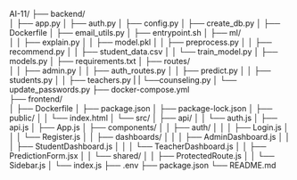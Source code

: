AI-11/
├── backend/                
│   ├── app.py
│   ├── auth.py
│   ├── config.py
│   ├── create_db.py
│   ├── Dockerfile
│   ├── email_utils.py
│   ├── entrypoint.sh
│   ├── ml/                 
│   │   ├── explain.py
│   │   ├── model.pkl
│   │   ├── preprocess.py
│   │   ├── recommend.py
│   │   ├── student_data.csv
│   │   └── train_model.py
│   ├── models.py
│   ├── requirements.txt
│   ├── routes/           
│   │   ├── admin.py
│   │   ├── auth_routes.py
│   │   ├── predict.py
│   │   ├── students.py
│   │   ├── teachers.py
|   |   └──counseling.py
│   └── update_passwords.py
├── docker-compose.yml      
├── frontend/               
│   ├── Dockerfile
│   ├── package.json
│   ├── package-lock.json
│   ├── public/
│   │   └── index.html
│   └── src/
│       ├── api/
│       │   └── auth.js
│       ├── api.js
│       ├── App.js
│       ├── components/
│       │   ├── auth/
│       │   │   ├── Login.js
│       │   │   └── Register.js
│       │   ├── dashboards/
│       │   │   ├── AdminDashboard.js
│       │   │   ├── StudentDashboard.js
│       │   │   └── TeacherDashboard.js
│       │   ├── PredictionForm.jsx
│       │   └── shared/
│       │       ├── ProtectedRoute.js
│       │       └── Sidebar.js
│       └── index.js
├── .env
├── package.json
└── README.md
